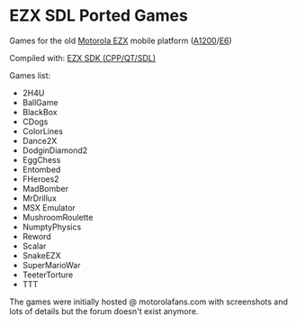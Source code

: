 # EZX SDL Ported Games
Games for the old [Motorola EZX](https://en.wikipedia.org/wiki/EZX_Linux) mobile platform ([A1200](http://www.gsmarena.com/motorola_a1200-1429.php)/[E6](http://www.gsmarena.com/motorola_rokr_e6-1810.php))

Compiled with: [EZX SDK (CPP/QT/SDL)](https://github.com/blchinezu/EZX-SDK_CPP-QT-SDL)

Games list:
- 2H4U
- BallGame
- BlackBox
- CDogs
- ColorLines
- Dance2X
- DodginDiamond2
- EggChess
- Entombed
- FHeroes2
- MadBomber
- MrDrillux
- MSX Emulator
- MushroomRoulette
- NumptyPhysics
- Reword
- Scalar
- SnakeEZX
- SuperMarioWar
- TeeterTorture
- TTT

The games were initially hosted @ motorolafans.com with screenshots and lots of details but the forum doesn't exist anymore.
